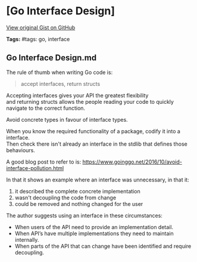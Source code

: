 # [Go Interface Design] 

[View original Gist on GitHub](https://gist.github.com/Integralist/c0f1e3fe02d8d03fc3a49e806d102f4b)

**Tags:** #tags: go, interface

## Go Interface Design.md

The rule of thumb when writing Go code is:

> accept interfaces, return structs

Accepting interfaces gives your API the greatest flexibility  
and returning structs allows the people reading your code to quickly navigate to the correct function.

Avoid concrete types in favour of interface types.

When you know the required functionality of a package, codify it into a interface.  
Then check there isn't already an interface in the stdlib that defines those behaviours.

A good blog post to refer to is: 
https://www.goinggo.net/2016/10/avoid-interface-pollution.html

In that it shows an example where an interface was unnecessary, in that it:

1. it described the complete concrete implementation
2. wasn't decoupling the code from change
3. could be removed and nothing changed for the user

The author suggests using an interface in these circumstances:

* When users of the API need to provide an implementation detail.
* When API’s have multiple implementations they need to maintain internally.
* When parts of the API that can change have been identified and require decoupling.

